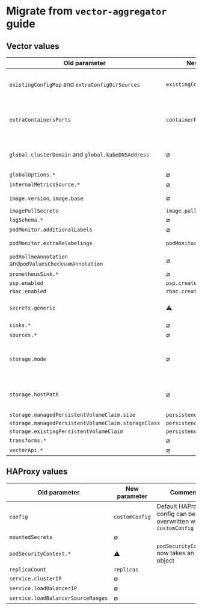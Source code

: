 # Migrate from `vector-aggregator` guide

## Vector values

| Old parameter  | New parameter | Comment |
| -------------  | ------------- | ------- |
| `existingConfigMap` and `extraConfigDirSources` | `existingConfigMaps` | All ConfigMaps in the `existingConfigMaps` list are projected into Vector's configuration directory |
| `extraContainersPorts` | `containerPorts` | Ports will be automatically generated from `customConfig` but can be manually set with `containerPorts` |
| `global.clusterDomain` and `global.kubeDNSAddress` | ∅ | The paramters are set by default or by `haproxy.customConfig` or `haproxy.existingConfigMap` |
| `globalOptions.*` | ∅ | Deprecated |
| `internalMetricsSource.*` | ∅ | Deprecated |
| `image.version`, `image.base` | ∅ | Only `image.tag` is now used to set the Vector tag |
| `imagePullSecrets` | `image.pullSecrets` | |
| `logSchema.*` | ∅ | Deprecated |
| `podMonitor.additionalLabels` | ∅ | |
| `podMonitor.extraRelabelings` | `podMonitor.relabelings` | The chart adds no default relabelings |
| `podRollmeAnnotation` and`podValuesChecksumAnnotation` | ∅ | Replaced by `rollWorkload`, enabled by default |
| `prometheusSink.*` | ∅ | Deprecated |
| `psp.enabled` | `psp.create` | |
| `rbac.enabled` | `rbac.create` | |
| `secrets.generic` | ⚠️ | `secrets.generic` now takes raw values rather than base64 encoded values |
| `sinks.*` | ∅ | Deprecated |
| `sources.*` | ∅ | Deprecated |
| `storage.mode` | ∅ | If `persistence.enabled` a PersistentVolumeClaim will be created, unless `persistence.existingClaim` is set |
| `storage.hostPath` | ∅ | Vector running as an Aggregator no longer supports `hostPath` based storage |
| `storage.managedPersistentVolumeClaim.size` | `persistence.size` | |
| `storage.managedPersistentVolumeClaim.storageClass` | `persistence.storageClassName` | |
| `storage.existingPersistentVolumeClaim` | `persistence.existingClaim` | |
| `transforms.*` | ∅ | Deprecated |
| `vectorApi.*` | ∅ | Deprecated |

## HAProxy values

| Old parameter  | New parameter | Comment |
| -------------  | ------------- | ------- |
| `config` | `customConfig`| Default HAProxy config can be overwritten with `customConfig` |
| `mountedSecrets` | ∅ | |
| `podSecurityContext.*` | ⚠️ | `podSecurityContext` now takes an object |
| `replicaCount` | `replicas` | |
| `service.clusterIP` | ∅ | |
| `service.loadBalancerIP` | ∅ | |
| `service.loadBalancerSourceRanges` | ∅ | |
